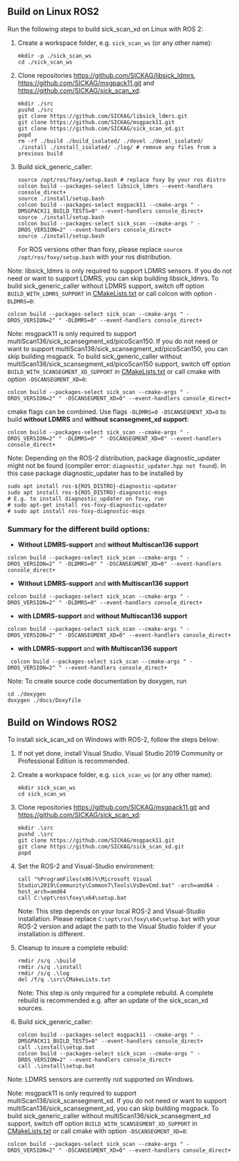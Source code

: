 ## Build on Linux ROS2

Run the following steps to build sick_scan_xd on Linux with ROS 2:

1. Create a workspace folder, e.g. `sick_scan_ws` (or any other name):
   ```
   mkdir -p ./sick_scan_ws
   cd ./sick_scan_ws
   ```

2. Clone repositories https://github.com/SICKAG/libsick_ldmrs, https://github.com/SICKAG/msgpack11.git and https://github.com/SICKAG/sick_scan_xd:
   ```
   mkdir ./src
   pushd ./src
   git clone https://github.com/SICKAG/libsick_ldmrs.git
   git clone https://github.com/SICKAG/msgpack11.git
   git clone https://github.com/SICKAG/sick_scan_xd.git
   popd
   rm -rf ./build ./build_isolated/ ./devel ./devel_isolated/ ./install ./install_isolated/ ./log/ # remove any files from a previous build
   ```

3. Build sick_generic_caller:
   ```
   source /opt/ros/foxy/setup.bash # replace foxy by your ros distro
   colcon build --packages-select libsick_ldmrs --event-handlers console_direct+
   source ./install/setup.bash
   colcon build --packages-select msgpack11 --cmake-args " -DMSGPACK11_BUILD_TESTS=0" --event-handlers console_direct+
   source ./install/setup.bash
   colcon build --packages-select sick_scan --cmake-args " -DROS_VERSION=2" --event-handlers console_direct+
   source ./install/setup.bash
   ```
   For ROS versions other than foxy, please replace `source /opt/ros/foxy/setup.bash` with your ros distribution.

Note: libsick_ldmrs is only required to support LDMRS sensors. If you do not need or want to support LDMRS, you can skip building libsick_ldmrs. To build sick_generic_caller without LDMRS support, switch off option `BUILD_WITH_LDMRS_SUPPORT` in [CMakeLists.txt](./CMakeLists.txt) or call colcon with option `-DLDMRS=0`:
   ```
   colcon build --packages-select sick_scan --cmake-args " -DROS_VERSION=2" " -DLDMRS=0" --event-handlers console_direct+
   ```
Note: msgpack11 is only required to support multiScan136/sick_scansegment_xd/picoScan150. If you do not need or want to support multiScan136/sick_scansegment_xd/picoScan150, you can skip building msgpack. To build sick_generic_caller without multiScan136/sick_scansegment_xd/picoScan150 support, switch off option `BUILD_WITH_SCANSEGMENT_XD_SUPPORT` in [CMakeLists.txt](./CMakeLists.txt) or call cmake with option `-DSCANSEGMENT_XD=0`:
   ```
   colcon build --packages-select sick_scan --cmake-args " -DROS_VERSION=2" " -DSCANSEGMENT_XD=0" --event-handlers console_direct+
   ```

cmake flags can be combined. Use flags `-DLDMRS=0 -DSCANSEGMENT_XD=0` to build **without LDMRS** and **without scansegment_xd support**:
   ```
   colcon build --packages-select sick_scan --cmake-args " -DROS_VERSION=2" " -DLDMRS=0" " -DSCANSEGMENT_XD=0" --event-handlers console_direct+
   ```

Note: Depending on the ROS-2 distribution, package diagnostic_updater might not be found (compiler error: `diagnostic_updater.hpp not found`). In this case package diagnostic_updater has to be installed by
```
sudo apt install ros-${ROS_DISTRO}-diagnostic-updater
sudo apt install ros-${ROS_DISTRO}-diagnostic-msgs
# E.g. to install diagnostic_updater on foxy, run
# sudo apt-get install ros-foxy-diagnostic-updater
# sudo apt install ros-foxy-diagnostic-msgs
```

### Summary for the different build options:

* **Without LDMRS-support** and **without Multiscan136 support**

```
colcon build --packages-select sick_scan --cmake-args " -DROS_VERSION=2" " -DLDMRS=0" " -DSCANSEGMENT_XD=0" --event-handlers console_direct+
```
* **Without LDMRS-support** and **with Multiscan136 support**
```
colcon build --packages-select sick_scan --cmake-args " -DROS_VERSION=2" " -DLDMRS=0" --event-handlers console_direct+
```
* **with LDMRS-support** and **without Multiscan136 support**
```
colcon build --packages-select sick_scan --cmake-args " -DROS_VERSION=2" " -DSCANSEGMENT_XD=0" --event-handlers console_direct+
```
* **with LDMRS-support** and **with Multiscan136 support**
```
 colcon build --packages-select sick_scan --cmake-args " -DROS_VERSION=2" " --event-handlers console_direct+
```


Note: To create source code documentation by doxygen, run
```
cd ./doxygen
doxygen ./docs/Doxyfile
```

## Build on Windows ROS2

To install sick_scan_xd on Windows with ROS-2, follow the steps below:

1. If not yet done, install Visual Studio. Visual Studio 2019 Community or Professional Edition is recommended.

2. Create a workspace folder, e.g. `sick_scan_ws` (or any other name):
   ```
   mkdir sick_scan_ws
   cd sick_scan_ws
   ```

3. Clone repositories https://github.com/SICKAG/msgpack11.git and https://github.com/SICKAG/sick_scan_xd:
   ```
   mkdir .\src
   pushd .\src
   git clone https://github.com/SICKAG/msgpack11.git
   git clone https://github.com/SICKAG/sick_scan_xd.git
   popd
   ```

4. Set the ROS-2 and Visual-Studio environment:
   ```
   call "%ProgramFiles(x86)%\Microsoft Visual Studio\2019\Community\Common7\Tools\VsDevCmd.bat" -arch=amd64 -host_arch=amd64
   call C:\opt\ros\foxy\x64\setup.bat
   ```
   Note: This step depends on your local ROS-2 and Visual-Studio installation. Please replace `C:\opt\ros\foxy\x64\setup.bat` with your ROS-2 version and adapt the path to the Visual Studio folder if your installation is different.

5. Cleanup to insure a complete rebuild:
   ```
   rmdir /s/q .\build
   rmdir /s/q .\install
   rmdir /s/q .\log
   del /f/q .\src\CMakeLists.txt
   ```
   Note: This step is only required for a complete rebuild. A complete rebuild is recommended e.g. after an update of the sick_scan_xd sources.

6. Build sick_generic_caller:
   ```
   colcon build --packages-select msgpack11 --cmake-args " -DMSGPACK11_BUILD_TESTS=0" --event-handlers console_direct+ 
   call .\install\setup.bat
   colcon build --packages-select sick_scan --cmake-args " -DROS_VERSION=2" --event-handlers console_direct+
   call .\install\setup.bat
   ```

Note: LDMRS sensors are currently not supported on Windows.

Note: msgpack11 is only required to support multiScan136/sick_scansegment_xd. If you do not need or want to support multiScan136/sick_scansegment_xd, you can skip building msgpack. To build sick_generic_caller without multiScan136/sick_scansegment_xd support, switch off option `BUILD_WITH_SCANSEGMENT_XD_SUPPORT` in [CMakeLists.txt](./CMakeLists.txt) or call cmake with option `-DSCANSEGMENT_XD=0`:
   ```
   colcon build --packages-select sick_scan --cmake-args " -DROS_VERSION=2" " -DSCANSEGMENT_XD=0" --event-handlers console_direct+
   ```
